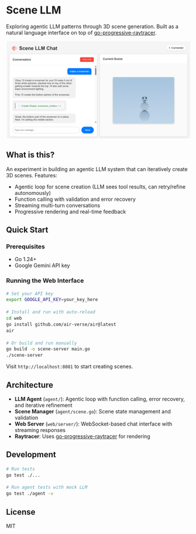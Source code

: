 # Scene LLM

Exploring agentic LLM patterns through 3D scene generation. Built as a natural language interface on top of [go-progressive-raytracer](https://github.com/df07/go-progressive-raytracer).

![Scene LLM creating a snowman](renders/web-interface.png)

## What is this?

An experiment in building an agentic LLM system that can iteratively create 3D scenes. Features: 
- Agentic loop for scene creation (LLM sees tool results, can retry/refine autonomously)
- Function calling with validation and error recovery
- Streaming multi-turn conversations
- Progressive rendering and real-time feedback

## Quick Start

### Prerequisites

- Go 1.24+
- Google Gemini API key

### Running the Web Interface

```bash
# Set your API key
export GOOGLE_API_KEY=your_key_here

# Install and run with auto-reload
cd web
go install github.com/air-verse/air@latest
air

# Or build and run manually
go build -o scene-server main.go
./scene-server
```

Visit `http://localhost:8081` to start creating scenes.

## Architecture

- **LLM Agent** (`agent/`): Agentic loop with function calling, error recovery, and iterative refinement
- **Scene Manager** (`agent/scene.go`): Scene state management and validation
- **Web Server** (`web/server/`): WebSocket-based chat interface with streaming responses
- **Raytracer**: Uses [go-progressive-raytracer](https://github.com/df07/go-progressive-raytracer) for rendering


## Development

```bash
# Run tests
go test ./...

# Run agent tests with mock LLM
go test ./agent -v
```

## License

MIT
